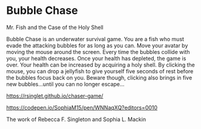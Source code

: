 # Bubble Chase
Mr. Fish and the Case of the Holy Shell 

Bubble Chase is an underwater survival game. You are a fish who must evade the attacking bubbles for as long as you can. Move your avatar by moving the mouse around the screen. Every time the bubbles collide with you, your health decreases. Once your health has depleted, the game is over. Your health can be increased by acquiring a holy shell. By clicking the mouse, you can drop a jellyfish to give yourself five seconds of rest before the bubbles focus back on you. Beware though, clicking also brings in five new bubbles...until you can no longer escape...

https://rsinglet.github.io/chaser-game/

https://codepen.io/SophiaM15/pen/WNNaqXQ?editors=0010

The work of Rebecca F. Singleton and Sophia L. Mackin 
